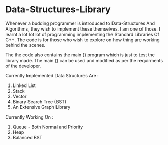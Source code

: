 Data-Structures-Library
=======================

Whenever a budding programmer is introduced to Data-Structures And Algorithms, they wish to implement these themselves.
I am one of those. I learnt a lot lot lot of programming implementing the Standard Libraries Of C++.
The code is for those who wish to explore on how thing are working behind the scenes.

The the code also contains the main () program which is just to test the library made.
The main () can be used and modified as per the requirments of the developer.

Currently Implemented Data Structures Are :

1. Linked List 
2. Stack 
3. Vector
4. Binary Search Tree (BST)
5. An Extensive Graph Library

Currently Working On :

1. Queue - Both Normal and Priority
2. Heap
3. Balanced BST
